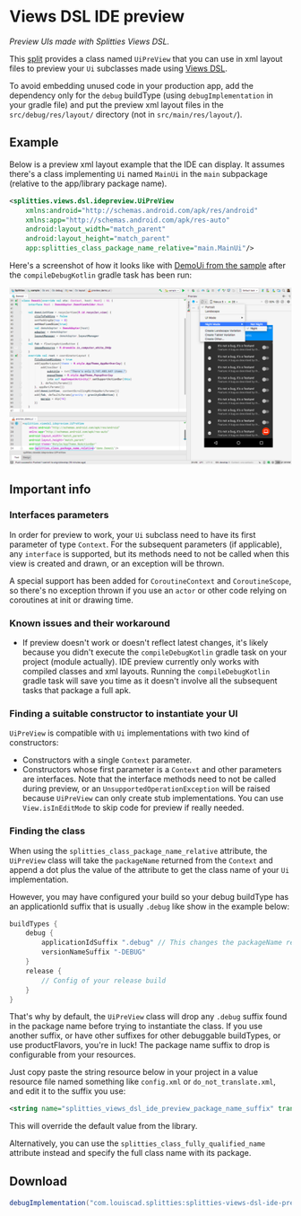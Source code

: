 # Views DSL IDE preview

*Preview UIs made with Splitties Views DSL.*

This [split](../../README.md#what-is-a-split "What is a split in Splitties?")
provides a class named `UiPreView` that you can use in xml layout files to
preview your `Ui` subclasses made using [Views DSL](../views-dsl/README.md).

To avoid embedding unused code in your production app, add the dependency
only for the `debug` buildType (using `debugImplementation` in your gradle
file) and put the preview xml layout files in the `src/debug/res/layout/`
directory (not in `src/main/res/layout/`).

## Example

Below is a preview xml layout example that the IDE can display.
It assumes there's a class implementing `Ui` named `MainUi` in the `main`
subpackage (relative to the app/library package name).

```xml
<splitties.views.dsl.idepreview.UiPreView
    xmlns:android="http://schemas.android.com/apk/res/android"
    xmlns:app="http://schemas.android.com/apk/res-auto"
    android:layout_width="match_parent"
    android:layout_height="match_parent"
    app:splitties_class_package_name_relative="main.MainUi"/>
```

Here's a screenshot of how it looks like with [DemoUi from the sample](
../../samples/android-app/src/androidMain/kotlin/com/example/splitties/demo/DemoUi.kt) after the
`compileDebugKotlin` gradle task has been run:

![Example screenshot](Splitties%20View%20DSL%20IDE%20preview%20example.png)

## Important info

### Interfaces parameters

In order for preview to work, your `Ui` subclass need to have its first parameter of type `Context`.
For the subsequent parameters (if applicable), any `interface` is supported, but its methods need to
not be called when this view is created and drawn, or an exception will be thrown.

A special support has been added for `CoroutineContext` and `CoroutineScope`, so there's no
exception thrown if you use an `actor` or other code relying on coroutines at init or drawing time.

### Known issues and their workaround

* If preview doesn't work or doesn't reflect latest changes, it's likely
because you didn't execute the `compileDebugKotlin` gradle task on your project (module actually).
IDE preview currently only works with compiled classes and xml layouts. Running the
`compileDebugKotlin` gradle task will save you time as it doesn't involve all the subsequent tasks
that package a full apk.

### Finding a suitable constructor to instantiate your UI

`UiPreView` is compatible with `Ui` implementations with two kind of
constructors:
* Constructors with a single `Context` parameter.
* Constructors whose first parameter is a `Context` and other parameters are
interfaces. Note that the interface methods need to not be called during
preview, or an `UnsupportedOperationException` will be raised because
`UiPreView` can only create stub implementations. You can use
`View.isInEditMode` to skip code for preview if really needed.

### Finding the class

When using the `splitties_class_package_name_relative` attribute, the
`UiPreView` class will take the `packageName` returned from the `Context`
and append a dot plus the value of the attribute to get the class name of
your `Ui` implementation.

However, you may have configured your build so your debug buildType has an
applicationId suffix that is usually `.debug` like show in the example below:
```groovy
buildTypes {
    debug {
        applicationIdSuffix ".debug" // This changes the packageName returned from a Context
        versionNameSuffix "-DEBUG"
    }
    release {
        // Config of your release build
    }
}
```
That's why by default, the
`UiPreView` class will drop any `.debug` suffix found in the package name
before trying to instantiate the class. If you use another suffix, or have
other suffixes for other debuggable buildTypes, or use productFlavors, you're
in luck! The package name suffix to drop is configurable from your resources.

Just copy paste the string resource below in your project in a value resource
file named something like `config.xml` or `do_not_translate.xml`, and edit it
to the suffix you use:

```xml
<string name="splitties_views_dsl_ide_preview_package_name_suffix" translatable="false">.debug</string>
```

This will override the default value from the library.

Alternatively, you can use the `splitties_class_fully_qualified_name`
attribute instead and specify the full class name with its package.

## Download

```groovy
debugImplementation("com.louiscad.splitties:splitties-views-dsl-ide-preview:$splitties_version")
```
